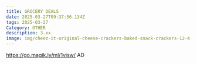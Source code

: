 ```yaml
---
title: GROCERY DEALS
date: 2025-03-27T09:37:56.134Z
tags: 2025-03-27
Category: OTHER
description: 3.xx
image: img/cheez-it-original-cheese-crackers-baked-snack-crackers-12-4-oz_dc297f49-4a7c-4c19-8923-95113aafe2b2.159581eb0360a9f5ba24ca5e86a2d4c5.webp
---
```

https://go.magik.ly/ml/1visw/
AD